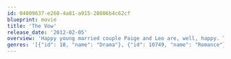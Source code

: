 ```yaml
---
id: 04009637-e260-4a81-a915-20806b4c62cf
blueprint: movie
title: 'The Vow'
release_date: '2012-02-05'
overview: 'Happy young married couple Paige and Leo are, well, happy. Then a car accident puts Paige into a life-threatening coma. Upon awakening she has lost the previous five years of memories, including those of her beloved Leo, her wedding, a confusing relationship with her parents, or the ending of her relationship with her ex-fiance. Despite these complications, Leo endeavors to win her heart again and rebuild their marriage.'
genres: '[{"id": 18, "name": "Drama"}, {"id": 10749, "name": "Romance"}]'
---
```


